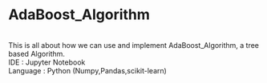 # AdaBoost_Algorithm

<br> This is all about how we can use and implement AdaBoost_Algorithm, a tree based Algorithm.
<br> IDE : Jupyter Notebook
<br> Language : Python (Numpy,Pandas,scikit-learn)

